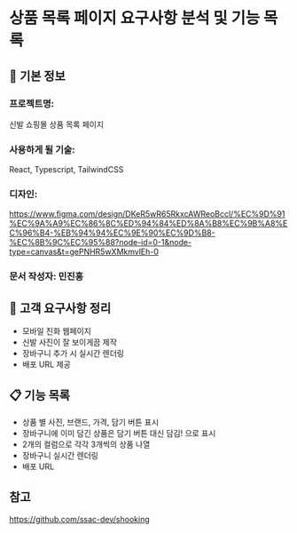 # 상품 목록 페이지 요구사항 분석 및 기능 목록

## 📌 기본 정보
### 프로젝트명: 
신발 쇼핑몰 상품 목록 페이지

### 사용하게 될 기술: 
React, Typescript, TailwindCSS

### 디자인:
https://www.figma.com/design/DKeR5wR65RkxcAWReoBccl/%EC%9D%91%EC%9A%A9%EC%86%8C%ED%94%84%ED%8A%B8%EC%9B%A8%EC%96%B4-%EB%94%94%EC%9E%90%EC%9D%B8-%EC%8B%9C%EC%95%88?node-id=0-1&node-type=canvas&t=gePNHR5wXMkmvlEh-0

### 문서 작성자: 민진홍

## 📝 고객 요구사항 정리
- 모바일 친화 웹페이지
- 신발 사진이 잘 보이게끔 제작
- 장바구니 추가 시 실시간 렌더링
- 배포 URL 제공

## 📋 기능 목록
- 상품 별 사진, 브랜드, 가격, 담기 버튼 표시
- 장바구니에 이미 담긴 상품은 담기 버튼 대신 담김! 으로 표시
- 2개의 컬럼으로 각각 3개씩의 상품 나열
- 장바구니 실시간 렌더링
- 배포 URL 

## 참고
https://github.com/ssac-dev/shooking
